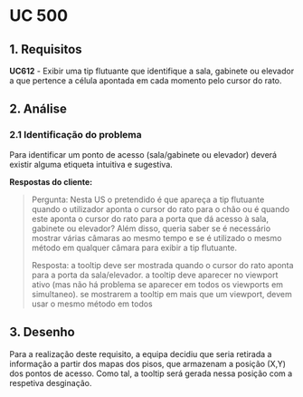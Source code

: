 # UC 500

## 1. Requisitos

**UC612** - Exibir uma tip flutuante que identifique a sala, gabinete ou elevador a que pertence a célula apontada em cada momento pelo cursor do rato.

## 2. Análise

### 2.1 Identificação do problema

Para identificar um ponto de acesso (sala/gabinete ou elevador) deverá existir alguma etiqueta intuitiva e sugestiva.

**Respostas do cliente:**

> Pergunta: Nesta US o pretendido é que apareça a tip flutuante quando o utilizador aponta o cursor do rato para o chão ou é quando este aponta o cursor do rato para a porta que dá acesso à sala, gabinete ou elevador? Além disso, queria saber se é necessário mostrar várias câmaras ao mesmo tempo e se é utilizado o mesmo método em qualquer câmara para exibir a tip flutuante.
>
> Resposta: a tooltip deve ser mostrada quando o cursor do rato aponta para a porta da sala/elevador. a tooltip deve aparecer no viewport ativo (mas não há problema se aparecer em todos os viewports em simultaneo). se mostrarem a tooltip em mais que um viewport, devem usar o mesmo método em todos

## 3. Desenho

Para a realização deste requisito, a equipa decidiu que seria retirada a informação a partir dos mapas dos pisos, que armazenam a posição (X,Y) dos pontos de acesso. Como tal, a tooltip será gerada nessa posição com a respetiva desginação.

